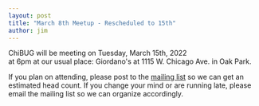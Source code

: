 ```yaml
---
layout: post
title: "March 8th Meetup - Rescheduled to 15th"
author: jim
---
```


ChiBUG will be meeting on
Tuesday, March 15th, 2022	
at
6pm
at
our usual place: Giordano's at 1115 W. Chicago Ave. in Oak Park.

If you plan on attending, please post to the
[mailing list]()
so we can get an estimated head count.
If you change your mind or are running late, please email the mailing list so
we can organize accordingly.
